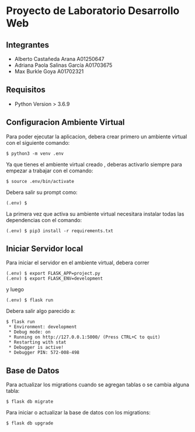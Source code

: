 # Proyecto de Laboratorio Desarrollo Web

## Integrantes
* Alberto Castañeda Arana A01250647
* Adriana Paola Salinas García A01703675
* Max Burkle Goya A01702321

## Requisitos
  * Python Version > 3.6.9

## Configuracion Ambiente Virtual
Para poder ejecutar la aplicacion, debera crear primero un ambiente virtual con el siguiente comando:

```
$ python3 -m venv .env
```

Ya que tienes el ambiente virtual creado , deberas activarlo siempre para empezar a trabajar con el comando: 

```
$ source .env/bin/activate
```

Debera salir su prompt como:
```
(.env) $ 
```

La primera vez que activa su ambiente virtual necesitara instalar todas las dependencias con el comando:
```
(.env) $ pip3 install -r requirements.txt
```


## Iniciar Servidor local
Para iniciar el servidor en el ambiente virtual, debera correr

```
(.env) $ export FLASK_APP=project.py
(.env) $ export FLASK_ENV=development
```

y luego
```
(.env) $ flask run
```

Debera salir algo parecido a:
```
$ flask run
 * Environment: development
 * Debug mode: on
 * Running on http://127.0.0.1:5000/ (Press CTRL+C to quit)
 * Restarting with stat
 * Debugger is active!
 * Debugger PIN: 572-008-498
```

## Base de Datos

Para actualizar los migrations cuando se agregan tablas o se cambia alguna tabla:
```
$ flask db migrate
```

Para iniciar o actualizar la base de datos con los migrations:
```
$ flask db upgrade
```

